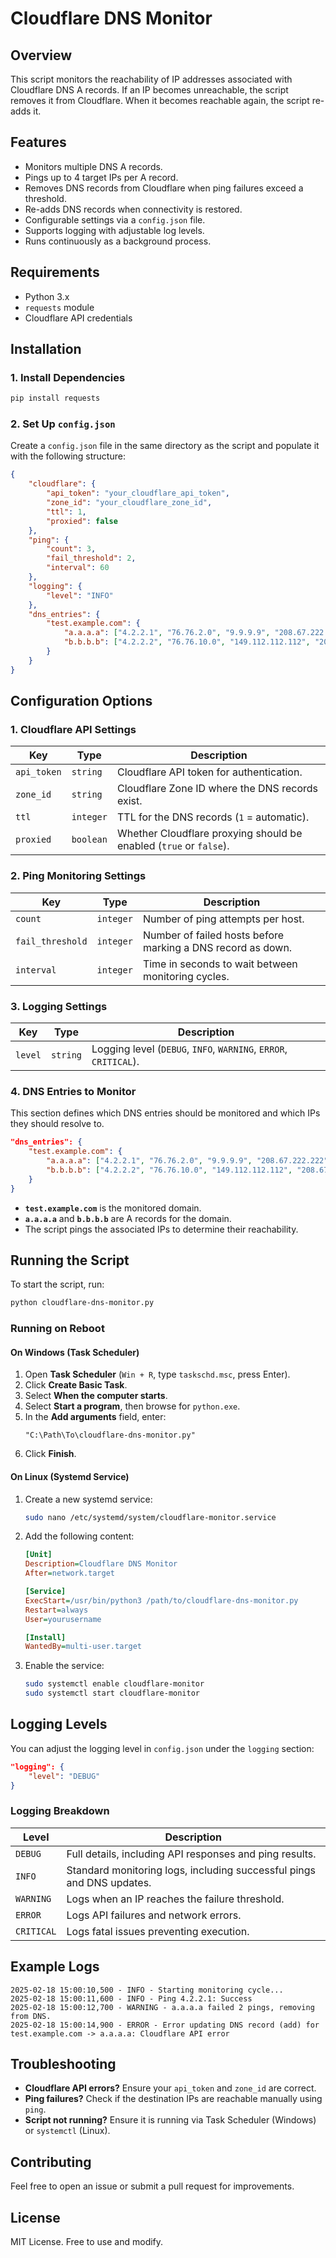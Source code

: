 # Cloudflare DNS Monitor

## Overview
This script monitors the reachability of IP addresses associated with Cloudflare DNS A records. If an IP becomes unreachable, the script removes it from Cloudflare. When it becomes reachable again, the script re-adds it.

## Features
- Monitors multiple DNS A records.
- Pings up to 4 target IPs per A record.
- Removes DNS records from Cloudflare when ping failures exceed a threshold.
- Re-adds DNS records when connectivity is restored.
- Configurable settings via a `config.json` file.
- Supports logging with adjustable log levels.
- Runs continuously as a background process.

## Requirements
- Python 3.x
- `requests` module
- Cloudflare API credentials

## Installation
### **1. Install Dependencies**
```bash
pip install requests
```

### **2. Set Up `config.json`**
Create a `config.json` file in the same directory as the script and populate it with the following structure:

```json
{
    "cloudflare": {
        "api_token": "your_cloudflare_api_token",
        "zone_id": "your_cloudflare_zone_id",
        "ttl": 1,
        "proxied": false
    },
    "ping": {
        "count": 3,
        "fail_threshold": 2,
        "interval": 60
    },
    "logging": {
        "level": "INFO"
    },
    "dns_entries": {
        "test.example.com": {
            "a.a.a.a": ["4.2.2.1", "76.76.2.0", "9.9.9.9", "208.67.222.222"],
            "b.b.b.b": ["4.2.2.2", "76.76.10.0", "149.112.112.112", "208.67.220.220"]
        }
    }
}
```

## Configuration Options

### **1. Cloudflare API Settings**
| Key        | Type    | Description |
|-----------|--------|-------------|
| `api_token` | `string` | Cloudflare API token for authentication. |
| `zone_id`   | `string` | Cloudflare Zone ID where the DNS records exist. |
| `ttl`       | `integer` | TTL for the DNS records (`1` = automatic). |
| `proxied`   | `boolean` | Whether Cloudflare proxying should be enabled (`true` or `false`). |

### **2. Ping Monitoring Settings**
| Key             | Type    | Description |
|---------------|--------|-------------|
| `count`        | `integer` | Number of ping attempts per host. |
| `fail_threshold` | `integer` | Number of failed hosts before marking a DNS record as down. |
| `interval`     | `integer` | Time in seconds to wait between monitoring cycles. |

### **3. Logging Settings**
| Key        | Type    | Description |
|-----------|--------|-------------|
| `level`    | `string` | Logging level (`DEBUG`, `INFO`, `WARNING`, `ERROR`, `CRITICAL`). |

### **4. DNS Entries to Monitor**
This section defines which DNS entries should be monitored and which IPs they should resolve to.

```json
"dns_entries": {
    "test.example.com": {
        "a.a.a.a": ["4.2.2.1", "76.76.2.0", "9.9.9.9", "208.67.222.222"],
        "b.b.b.b": ["4.2.2.2", "76.76.10.0", "149.112.112.112", "208.67.220.220"]
    }
}
```
- **`test.example.com`** is the monitored domain.
- **`a.a.a.a`** and **`b.b.b.b`** are A records for the domain.
- The script pings the associated IPs to determine their reachability.

## Running the Script
To start the script, run:
```bash
python cloudflare-dns-monitor.py
```

### **Running on Reboot**

#### **On Windows (Task Scheduler)**
1. Open **Task Scheduler** (`Win + R`, type `taskschd.msc`, press Enter).
2. Click **Create Basic Task**.
3. Select **When the computer starts**.
4. Select **Start a program**, then browse for `python.exe`.
5. In the **Add arguments** field, enter:
   ```
   "C:\Path\To\cloudflare-dns-monitor.py"
   ```
6. Click **Finish**.

#### **On Linux (Systemd Service)**
1. Create a new systemd service:
   ```bash
   sudo nano /etc/systemd/system/cloudflare-monitor.service
   ```
2. Add the following content:
   ```ini
   [Unit]
   Description=Cloudflare DNS Monitor
   After=network.target

   [Service]
   ExecStart=/usr/bin/python3 /path/to/cloudflare-dns-monitor.py
   Restart=always
   User=yourusername

   [Install]
   WantedBy=multi-user.target
   ```
3. Enable the service:
   ```bash
   sudo systemctl enable cloudflare-monitor
   sudo systemctl start cloudflare-monitor
   ```

## Logging Levels
You can adjust the logging level in `config.json` under the `logging` section:
```json
"logging": {
    "level": "DEBUG"
}
```

### **Logging Breakdown**
| Level     | Description |
|-----------|-------------|
| `DEBUG`   | Full details, including API responses and ping results. |
| `INFO`    | Standard monitoring logs, including successful pings and DNS updates. |
| `WARNING` | Logs when an IP reaches the failure threshold. |
| `ERROR`   | Logs API failures and network errors. |
| `CRITICAL` | Logs fatal issues preventing execution. |

## Example Logs
```
2025-02-18 15:00:10,500 - INFO - Starting monitoring cycle...
2025-02-18 15:00:11,600 - INFO - Ping 4.2.2.1: Success
2025-02-18 15:00:12,700 - WARNING - a.a.a.a failed 2 pings, removing from DNS.
2025-02-18 15:00:14,900 - ERROR - Error updating DNS record (add) for test.example.com -> a.a.a.a: Cloudflare API error
```

## Troubleshooting
- **Cloudflare API errors?** Ensure your `api_token` and `zone_id` are correct.
- **Ping failures?** Check if the destination IPs are reachable manually using `ping`.
- **Script not running?** Ensure it is running via Task Scheduler (Windows) or `systemctl` (Linux).

## Contributing
Feel free to open an issue or submit a pull request for improvements.

## License
MIT License. Free to use and modify.

